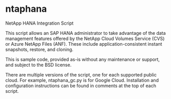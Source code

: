 # ntaphana

NetApp HANA Integration Script

This script allows an SAP HANA administrator to take advantage of the data management features offered by the NetApp Cloud Volumes Service (CVS) or Azure NetApp Files (ANF). These include application-consistent instant snapshots, restore, and cloning.

This is sample code, provided as-is without any maintenance or support, and subject to the BSD license.

There are multiple versions of the script, one for each supported public cloud. For example, ntaphana_gc.py is for Google Cloud. Installation and configuration instructions can be found in comments at the top of each script.
